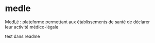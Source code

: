 # medle
MedLé :  plateforme permettant aux établissements de santé de déclarer leur activité médico-légale

test dans readme
